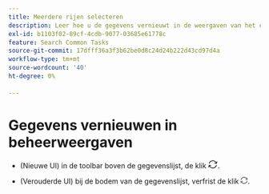 ```yaml
---
title: Meerdere rijen selecteren
description: Leer hoe u de gegevens vernieuwt in de weergaven van het campagnebeheer.
exl-id: b1103f02-89cf-4cdb-9077-03685e61778c
feature: Search Common Tasks
source-git-commit: 17dfff36a3f3b62be0d8c24d24b222d43cd97d4a
workflow-type: tm+mt
source-wordcount: '40'
ht-degree: 0%

---
```


# Gegevens vernieuwen in beheerweergaven

* (Nieuwe UI) in de toolbar boven de gegevenslijst, de klik ![ verfrist zich ](/help/search-social-commerce/assets/refresh-new.png).

* (Verouderde UI) bij de bodem van de gegevenslijst, verfrist de klik ![ zich ](/help/search-social-commerce/assets/refresh.png).

